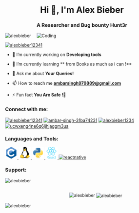 <h1 align="center">Hi 👋, I'm Alex Bieber</h1>
<h3 align="center">A Researcher and Bug bounty Hunt3r </h3>
<image align="right" alt="Coding" width="400" src="https://c.tenor.com/5ry-200hErMAAAAd/hacker-hacker-man.gif"

<p align="left"> <img src="https://komarev.com/ghpvc/?username=alexbieber&label=Profile%20views&color=0e75b6&style=flat" alt="alexbieber" /> </p>

<p align="left"> <a href="https://twitter.com/alexbieber12341" target="blank"><img src="https://img.shields.io/twitter/follow/alexbieber12341?logo=twitter&style=for-the-badge" alt="alexbieber12341" /></a> </p>

- 🔭 I’m currently working on **Developing tools**

- 🌱 I’m currently learning ** from Books as much as i can !**

- 💬 Ask me about **Your Queries!**

- 📫 How to reach me **ambarsingh979889@gmail.com**

- ⚡ Fun fact **You Are Safe !🔴**

<h3 align="left">Connect with me:</h3>
<p align="left">
<a href="https://twitter.com/alexbieber12341" target="blank"><img align="center" src="https://raw.githubusercontent.com/rahuldkjain/github-profile-readme-generator/master/src/images/icons/Social/twitter.svg" alt="alexbieber12341" height="30" width="40" /></a>
<a href="https://linkedin.com/in/ambar-singh-31ba74231" target="blank"><img align="center" src="https://raw.githubusercontent.com/rahuldkjain/github-profile-readme-generator/master/src/images/icons/Social/linked-in-alt.svg" alt="ambar-singh-31ba74231" height="30" width="40" /></a>
<a href="https://instagram.com/alexbieber1234" target="blank"><img align="center" src="https://raw.githubusercontent.com/rahuldkjain/github-profile-readme-generator/master/src/images/icons/Social/instagram.svg" alt="alexbieber1234" height="30" width="40" /></a>
<a href="https://www.youtube.com/c/ucwxeng4ne6q6ljhjaggm3ua" target="blank"><img align="center" src="https://raw.githubusercontent.com/rahuldkjain/github-profile-readme-generator/master/src/images/icons/Social/youtube.svg" alt="ucwxeng4ne6q6ljhjaggm3ua" height="30" width="40" /></a>
</p>

<h3 align="left">Languages and Tools:</h3>
<p align="left"> <a href="https://www.cprogramming.com/" target="_blank" rel="noreferrer"> <img src="https://raw.githubusercontent.com/devicons/devicon/master/icons/c/c-original.svg" alt="c" width="40" height="40"/> </a> <a href="https://www.linux.org/" target="_blank" rel="noreferrer"> <img src="https://raw.githubusercontent.com/devicons/devicon/master/icons/linux/linux-original.svg" alt="linux" width="40" height="40"/> </a> <a href="https://www.python.org" target="_blank" rel="noreferrer"> <img src="https://raw.githubusercontent.com/devicons/devicon/master/icons/python/python-original.svg" alt="python" width="40" height="40"/> </a> <a href="https://reactjs.org/" target="_blank" rel="noreferrer"> <img src="https://raw.githubusercontent.com/devicons/devicon/master/icons/react/react-original-wordmark.svg" alt="react" width="40" height="40"/> </a> <a href="https://reactnative.dev/" target="_blank" rel="noreferrer"> <img src="https://reactnative.dev/img/header_logo.svg" alt="reactnative" width="40" height="40"/> </a> </p>

<h3 align="left">Support:</h3>
<p><a href="https://www.buymeacoffee.com/alexbieber"> <img align="left" src="https://cdn.buymeacoffee.com/buttons/v2/default-yellow.png" height="50" width="210" alt="alexbieber" /></a></p><br><br>

<p><img align="left" src="https://github-readme-stats.vercel.app/api/top-langs?username=alexbieber&show_icons=true&locale=en&layout=compact" alt="alexbieber" /></p>

<p>&nbsp;<img align="center" src="https://github-readme-stats.vercel.app/api?username=alexbieber&show_icons=true&locale=en" alt="alexbieber" /></p>

<p><img align="center" src="https://github-readme-streak-stats.herokuapp.com/?user=alexbieber&" alt="alexbieber" /></p>
